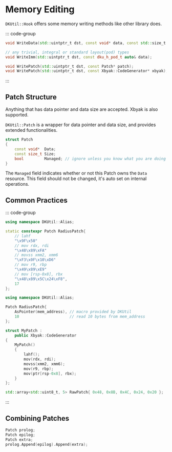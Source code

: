 # Memory Editing

`DKUtil::Hook` offers some memory writing methods like other library does.

::: code-group

```cpp [Arbitrary Data]
void WriteData(std::uintptr_t dst, const void* data, const std::size_t size);
```

```cpp [Immediate Value]
// any trivial, integral or standard layout(pod) types
void WriteImm(std::uintptr_t dst, const dku_h_pod_t auto& data);
```

```cpp [DKUtil Patch]
void WritePatch(std::uintptr_t dst, const Patch* patch);
void WritePatch(std::uintptr_t dst, const Xbyak::CodeGenerator* xbyak);
```

:::

## Patch Structure

Anything that has data pointer and data size are accepted. Xbyak is also supported.

`DKUtil::Patch` is a wrapper for data pointer and data size, and provides extended functionalities. 

```cpp
struct Patch
{
    const void*  Data;
    const size_t Size;
    bool         Managed; // ignore unless you know what you are doing
}
```

The `Managed` field indicates whether or not this Patch owns the `Data` resource. This field should not be changed, it's auto set on internal operations.

## Common Practices

::: code-group

```cpp [Hex String]
using namespace DKUtil::Alias;

static constexpr Patch RadiusPatch{
    // lahf
    "\x9F\x50"
    // mov rdx, rdi
    "\x48\x89\xFA"
    // movss xmm2, xmm6
    "\xF3\x0F\x10\xD6"
    // mov r9, rbp
    "\x49\x89\xE9"
    // mov [rsp-0x8], rbx
    "\x48\x89\x5C\x24\xF8",
    17
};
```

```cpp [Read Memory]
using namespace DKUtil::Alias;

Patch RadiusPatch{
    AsPointer(mem_address), // macro provided by DKUtil
    10                      // read 10 bytes from mem_address
};
```

```cpp [Xbyak]
struct MyPatch : 
    public Xbyak::CodeGenerator
{
    MyPatch()
    {
        lahf();
        mov(rdx, rdi);
        movss(xmm2, xmm6);
        mov(r9, rbp);
        mov(ptr[rsp-0x8], rbx);
    }
};
```

```cpp [Raw Patch]
std::array<std::uint8_t, 5> RawPatch{ 0x48, 0x8B, 0x4C, 0x24, 0x20 };
```

:::

## Combining Patches

```cpp
Patch prolog;
Patch epilog;
Patch extra;
prolog.Append(epilog).Append(extra);
```
